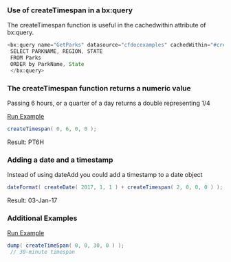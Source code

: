 ### Use of createTimespan in a bx:query

The createTimespan function is useful in the cachedwithin attribute of bx:query.


```java
<bx:query name="GetParks" datasource="cfdocexamples" cachedWithin="#createTimespan( 0, 6, 0, 0 )#"> 
 SELECT PARKNAME, REGION, STATE 
 FROM Parks 
 ORDER by ParkName, State 
 </bx:query>
```


### The createTimespan function returns a numeric value

Passing 6 hours, or a quarter of a day returns a double representing 1/4

<a href="https://try.boxlang.io/?code=eJxLLkpNLEkNycxNLS5IzNNQMNBRMNMBkQYKmtZcAJu1CDY%3D" target="_blank">Run Example</a>

```java
createTimespan( 0, 6, 0, 0 );

```

Result: PT6H

### Adding a date and a timestamp

Instead of using dateAdd you could add a timestamp to a date object


```java
dateFormat( createDate( 2017, 1, 1 ) + createTimespan( 2, 0, 0, 0 ) );

```

Result: 03-Jan-17

### Additional Examples

<a href="https://try.boxlang.io/?code=eJxLKc0t0FBILkpNLEkNycxNDS5IzNNQMNABIWMQpaCpoGnNpaCvD%2BTq5mbmlZakKpQAFRYDFXIBAD0DEdU%3D" target="_blank">Run Example</a>

```java
dump( createTimeSpan( 0, 0, 30, 0 ) );
 // 30-minute timespan

```


